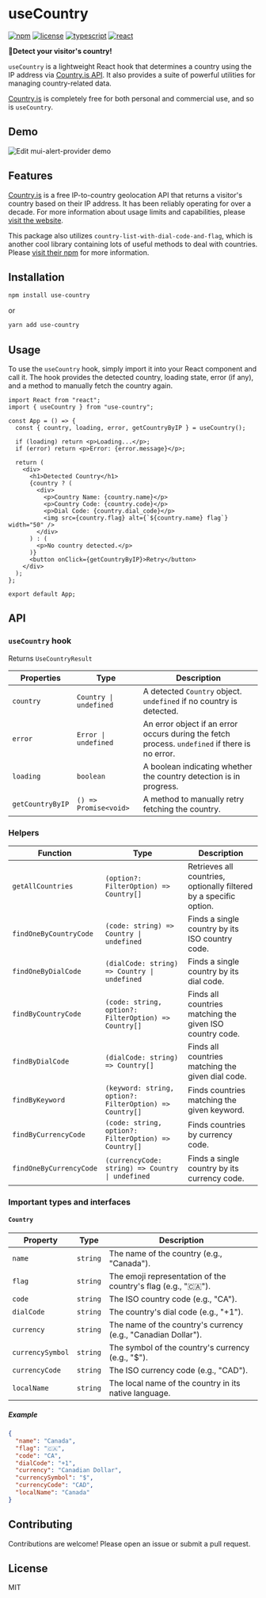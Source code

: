 # useCountry

[![npm](https://img.shields.io/npm/v/use-country?color=orange)](https://www.npmjs.com/package/use-country)
[![license](https://img.shields.io/badge/license-MIT-green)](https://www.npmjs.com/package/use-country)
[![typescript](https://img.shields.io/badge/typescript-blue?logo=typescript&logoColor=f5f5f5)](https://www.npmjs.com/package/use-country)
[![react](https://img.shields.io/badge/react-blue?logo=react)](https://www.npmjs.com/package/use-country)

📍**Detect your visitor's country!**

`useCountry` is a lightweight React hook that determines a country using the IP address via [Country.is API](https://country.is/). It also provides a suite of powerful utilities for managing country-related data.

[Country.is](https://country.is/) is completely free for both personal and commercial use, and so is `useCountry`.

## Demo

<!-- TODO: link to codepen, after the official release -->
![Edit mui-alert-provider demo](https://codesandbox.io/static/img/play-codesandbox.svg)

## Features

[Country.is](https://country.is/) is a free IP-to-country geolocation API that returns a visitor's country based on their IP address. It has been reliably operating for over a decade. For more information about usage limits and capabilities, please [visit the website](https://country.is/).

This package also utilizes `country-list-with-dial-code-and-flag`, which is another cool library containing lots of useful methods to deal with countries. Please [visit their npm](https://www.npmjs.com/package/country-list-with-dial-code-and-flag) for more information.

## Installation

```bash
npm install use-country
```

or

```bash
yarn add use-country
```

## Usage

To use the `useCountry` hook, simply import it into your React component and call it. The hook provides the detected country, loading state, error (if any), and a method to manually fetch the country again.

```tsx
import React from "react";
import { useCountry } from "use-country";

const App = () => {
  const { country, loading, error, getCountryByIP } = useCountry();

  if (loading) return <p>Loading...</p>;
  if (error) return <p>Error: {error.message}</p>;

  return (
    <div>
      <h1>Detected Country</h1>
      {country ? (
        <div>
          <p>Country Name: {country.name}</p>
          <p>Country Code: {country.code}</p>
          <p>Dial Code: {country.dial_code}</p>
          <img src={country.flag} alt={`${country.name} flag`} width="50" />
        </div>
      ) : (
        <p>No country detected.</p>
      )}
      <button onClick={getCountryByIP}>Retry</button>
    </div>
  );
};

export default App;
```

<!--
[Check out this playground](
https://codesandbox.io/p/sandbox/mui-alert-provider-demo-kj6mjz) 🎮
-->

## API

### `useCountry` hook

Returns `UseCountryResult`

| Properties   | Type                          | Description                                                                 |
|-------------------|-------------------------------|-----------------------------------------------------------------------------|
| `country`         | `Country \| undefined`        | A detected `Country` object. `undefined` if no country is detected.     	|
| `error`           | `Error \| undefined`          | An error object if an error occurs during the fetch process. `undefined` if there is no error.|
| `loading`         | `boolean`                     | A boolean indicating whether the country detection is in progress.          |
| `getCountryByIP`  | `() => Promise<void>`         | A method to manually retry fetching the country.                            |

### Helpers

| Function                     | Type                                   | Description                                                                 |
|------------------------------|----------------------------------------|-----------------------------------------------------------------------------|
| `getAllCountries`            | `(option?: FilterOption) => Country[]` | Retrieves all countries, optionally filtered by a specific option.          |
| `findOneByCountryCode`       | `(code: string) => Country \| undefined` | Finds a single country by its ISO country code.                             |
| `findOneByDialCode`          | `(dialCode: string) => Country \| undefined` | Finds a single country by its dial code.                                    |
| `findByCountryCode`          | `(code: string, option?: FilterOption) => Country[]` | Finds all countries matching the given ISO country code.                    |
| `findByDialCode`             | `(dialCode: string) => Country[]`      | Finds all countries matching the given dial code.                           |
| `findByKeyword`              | `(keyword: string, option?: FilterOption) => Country[]` | Finds countries matching the given keyword.                                 |
| `findByCurrencyCode`         | `(code: string, option?: FilterOption) => Country[]` | Finds countries by currency code.                                           |
| `findOneByCurrencyCode`      | `(currencyCode: string) => Country \| undefined` | Finds a single country by its currency code.                                |

### Important types and interfaces

#### `Country`

| Property         | Type     | Description                                                   |
|------------------|----------|---------------------------------------------------------------|
| `name`           | `string` | The name of the country (e.g., "Canada").                     |
| `flag`           | `string` | The emoji representation of the country's flag (e.g., "🇨🇦"). |
| `code`           | `string` | The ISO country code (e.g., "CA").                            |
| `dialCode`       | `string` | The country's dial code (e.g., "+1").                         |
| `currency`       | `string` | The name of the country's currency (e.g., "Canadian Dollar"). |
| `currencySymbol` | `string` | The symbol of the country's currency (e.g., "$").             |
| `currencyCode`   | `string` | The ISO currency code (e.g., "CAD").                          |
| `localName`      | `string` | The local name of the country in its native language.         |

##### Example

```json
{
  "name": "Canada",
  "flag": "🇨🇦",
  "code": "CA",
  "dialCode": "+1",
  "currency": "Canadian Dollar",
  "currencySymbol": "$",
  "currencyCode": "CAD",
  "localName": "Canada"
}
```

## Contributing

Contributions are welcome! Please open an issue or submit a pull request.

## License

MIT